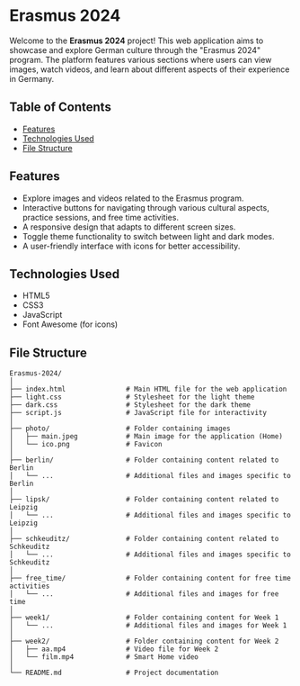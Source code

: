 # Erasmus 2024

Welcome to the **Erasmus 2024** project! This web application aims to showcase and explore German culture through the "Erasmus 2024" program. The platform features various sections where users can view images, watch videos, and learn about different aspects of their experience in Germany.

## Table of Contents

- [Features](#features)
- [Technologies Used](#technologies-used)
- [File Structure](#file-structure)

## Features

- Explore images and videos related to the Erasmus program.
- Interactive buttons for navigating through various cultural aspects, practice sessions, and free time activities.
- A responsive design that adapts to different screen sizes.
- Toggle theme functionality to switch between light and dark modes.
- A user-friendly interface with icons for better accessibility.

## Technologies Used

- HTML5
- CSS3
- JavaScript
- Font Awesome (for icons)

## File Structure

```plaintext
Erasmus-2024/
│
├── index.html               # Main HTML file for the web application
├── light.css                # Stylesheet for the light theme
├── dark.css                 # Stylesheet for the dark theme
├── script.js                # JavaScript file for interactivity
│
├── photo/                   # Folder containing images
│   ├── main.jpeg            # Main image for the application (Home)
│   └── ico.png              # Favicon
│
├── berlin/                  # Folder containing content related to Berlin
│   └── ...                  # Additional files and images specific to Berlin
│
├── lipsk/                   # Folder containing content related to Leipzig
│   └── ...                  # Additional files and images specific to Leipzig
│
├── schkeuditz/              # Folder containing content related to Schkeuditz
│   └── ...                  # Additional files and images specific to Schkeuditz
│
├── free_time/               # Folder containing content for free time activities
│   └── ...                  # Additional files and images for free time
│
├── week1/                   # Folder containing content for Week 1
│   └── ...                  # Additional files and images for Week 1
│
├── week2/                   # Folder containing content for Week 2
│   ├── aa.mp4               # Video file for Week 2
│   └── film.mp4             # Smart Home video
│
└── README.md                # Project documentation
